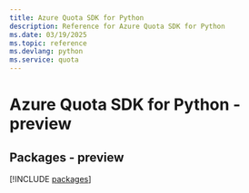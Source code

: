 ```yaml
---
title: Azure Quota SDK for Python
description: Reference for Azure Quota SDK for Python
ms.date: 03/19/2025
ms.topic: reference
ms.devlang: python
ms.service: quota
---
```

# Azure Quota SDK for Python - preview
## Packages - preview
[!INCLUDE [packages](quota-index.md)]